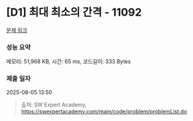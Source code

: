 # [D1] 최대 최소의 간격 - 11092 

[문제 링크](https://swexpertacademy.com/main/code/problem/problemDetail.do?contestProbId=AXYEGnBq6h0DFAST) 

### 성능 요약

메모리: 51,968 KB, 시간: 65 ms, 코드길이: 333 Bytes

### 제출 일자

2025-08-05 13:50



> 출처: SW Expert Academy, https://swexpertacademy.com/main/code/problem/problemList.do
